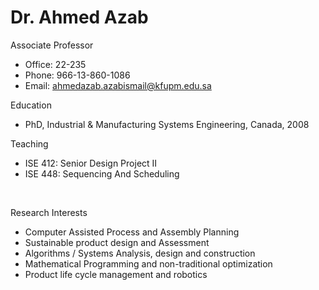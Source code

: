 #  Dr. Ahmed Azab

Associate Professor​

- Office: 22-235
- Phone: 966-13-860-1086
- Email: ahmedazab.azabismail@kfupm.edu.sa



Education

- PhD, Industrial & Manufacturing Systems Engineering, Canada, 2008



Teaching

- ISE 412: Senior Design Project II
- ISE 448: Sequencing And Scheduling

​

​Research Interests

- Computer Assisted Process and Assembly Planning
- Sustainable product design and Assessment
- Algorithms / Systems Analysis, design and construction
- Mathematical Programming and non-traditional optimization
- Product life cycle management and robotics

